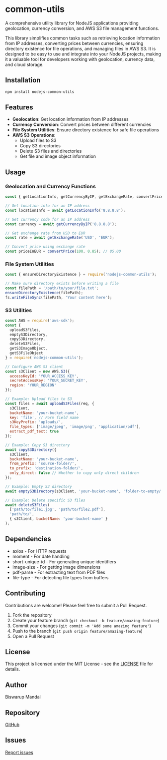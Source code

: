 # common-utils

A comprehensive utility library for NodeJS applications providing geolocation, currency conversion, and AWS S3 file management functions.

This library simplifies common tasks such as retrieving location information from IP addresses, converting prices between currencies, ensuring directory existence for file operations, and managing files in AWS S3.   It is designed to be easy to use and integrate into your NodeJS projects, making it a valuable tool for developers working with geolocation, currency data, and cloud storage.

## Installation

```bash
npm install nodejs-common-utils
```

## Features

- **Geolocation**: Get location information from IP addresses
- **Currency Conversion**: Convert prices between different currencies
- **File System Utilities**: Ensure directory existence for safe file operations
- **AWS S3 Operations**:
  - Upload files to S3
  - Copy S3 directories
  - Delete S3 files and directories
  - Get file and image object information

## Usage

### Geolocation and Currency Functions

```javascript
const { getLocationInfo, getCurrencyByIP, getExchangeRate, convertPrice } = require('nodejs-common-utils');

// Get location info for an IP address
const locationInfo = await getLocationInfo('8.8.8.8');

// Get currency code for an IP address
const currency = await getCurrencyByIP('8.8.8.8');

// Get exchange rate from USD to EUR
const rate = await getExchangeRate('USD', 'EUR');

// Convert price using exchange rate
const priceInEUR = convertPrice(100, 0.85); // 85.00
```

### File System Utilities

```javascript
const { ensureDirectoryExistence } = require('nodejs-common-utils');

// Make sure directory exists before writing a file
const filePath = '/path/to/your/file.txt';
ensureDirectoryExistence(filePath);
fs.writeFileSync(filePath, 'Your content here');
```

### S3 Utilities

```javascript
const AWS = require('aws-sdk');
const { 
  uploadS3Files, 
  emptyS3Directory, 
  copyS3Directory, 
  deleteS3Files,
  getS3ImageObject,
  getS3FileObject
} = require('nodejs-common-utils');

// Configure AWS S3 client
const s3Client = new AWS.S3({
  accessKeyId: 'YOUR_ACCESS_KEY',
  secretAccessKey: 'YOUR_SECRET_KEY',
  region: 'YOUR_REGION'
});

// Example: Upload files to S3
const files = await uploadS3Files(req, {
  s3Client,
  bucketName: 'your-bucket-name',
  key: 'file', // Form field name
  s3KeyPrefix: 'uploads/',
  file_types: ['image/jpeg', 'image/png', 'application/pdf'],
  extract_pdf_text: true
});

// Example: Copy S3 directory
await copyS3Directory({
  s3Client,
  bucketName: 'your-bucket-name',
  from_prefix: 'source-folder/',
  to_prefix: 'destination-folder/',
  only_direct: false // Whether to copy only direct children
});

// Example: Empty S3 directory
await emptyS3Directory(s3Client, 'your-bucket-name', 'folder-to-empty/');

// Example: Delete specific S3 files
await deleteS3Files(
  ['path/to/file1.jpg', 'path/to/file2.pdf'], 
  'path/to/', 
  { s3Client, bucketName: 'your-bucket-name' }
);
```

## Dependencies

- axios - For HTTP requests
- moment - For date handling
- short-unique-id - For generating unique identifiers
- image-size - For getting image dimensions
- pdf-parse - For extracting text from PDF files
- file-type - For detecting file types from buffers

## Contributing

Contributions are welcome! Please feel free to submit a Pull Request.

1. Fork the repository
2. Create your feature branch (`git checkout -b feature/amazing-feature`)
3. Commit your changes (`git commit -m 'Add some amazing feature'`)
4. Push to the branch (`git push origin feature/amazing-feature`)
5. Open a Pull Request

## License

This project is licensed under the MIT License - see the [LICENSE](LICENSE) file for details.

## Author

Biswarup Mandal

## Repository

[GitHub](https://github.com/biswarupmandal87/common-utils)

## Issues

[Report issues](https://github.com/biswarupmandal87/common-utils/issues)
